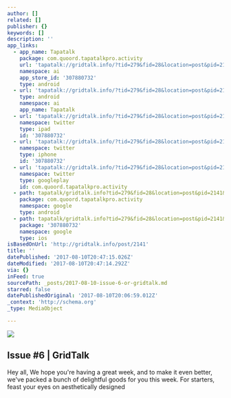 ```yaml
---
author: []
related: []
publisher: {}
keywords: []
description: ''
app_links:
  - app_name: Tapatalk
    package: com.quoord.tapatalkpro.activity
    url: 'tapatalk://gridtalk.info/?tid=279&fid=28&location=post&pid=2141&page=1'
    namespace: ai
    app_store_id: '307880732'
    type: android
  - url: 'tapatalk://gridtalk.info/?tid=279&fid=28&location=post&pid=2141&page=1'
    type: android
    namespace: ai
    app_name: Tapatalk
  - url: 'tapatalk://gridtalk.info/?tid=279&fid=28&location=post&pid=2141&page=1'
    namespace: twitter
    type: ipad
    id: '307880732'
  - url: 'tapatalk://gridtalk.info/?tid=279&fid=28&location=post&pid=2141&page=1'
    namespace: twitter
    type: iphone
    id: '307880732'
  - url: 'tapatalk://gridtalk.info/?tid=279&fid=28&location=post&pid=2141&page=1'
    namespace: twitter
    type: googleplay
    id: com.quoord.tapatalkpro.activity
  - path: tapatalk/gridtalk.info?tid=279&fid=28&location=post&pid=2141&page=1
    package: com.quoord.tapatalkpro.activity
    namespace: google
    type: android
  - path: tapatalk/gridtalk.info?tid=279&fid=28&location=post&pid=2141&page=1
    package: '307880732'
    namespace: google
    type: ios
isBasedOnUrl: 'http://gridtalk.info/post/2141'
title: ''
datePublished: '2017-08-10T20:47:15.026Z'
dateModified: '2017-08-10T20:47:14.292Z'
via: {}
inFeed: true
sourcePath: _posts/2017-08-10-issue-6-or-gridtalk.md
starred: false
datePublishedOriginal: '2017-08-10T20:06:59.012Z'
_context: 'http://schema.org'
_type: MediaObject

---
```

![](https://the-grid-user-content.s3-us-west-2.amazonaws.com/c1561771-3e84-4bb5-acc4-0717c54d6cd5.png)

<article style=""><h1>Issue #6 | GridTalk</h1><p>Hey all, We hope you're having a great week, and to make it even better, we've packed a bunch of delightful goods for you this week. For starters, feast your eyes on aesthetically designed</p></article>